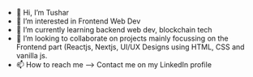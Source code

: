 - 👋 Hi, I’m Tushar
- 👀 I’m interested in Frontend Web Dev
- 🌱 I’m currently learning backend web dev, blockchain tech
- 💞️ I’m looking to collaborate on projects mainly focussing on the Frontend part (Reactjs, Nextjs, UI/UX Designs using HTML, CSS and vanilla js.
- 📫 How to reach me --> Contact me on my LinkedIn profile

<!---
brogrammer07/brogrammer07 is a ✨ special ✨ repository because its `README.md` (this file) appears on your GitHub profile.
You can click the Preview link to take a look at your changes.
--->
